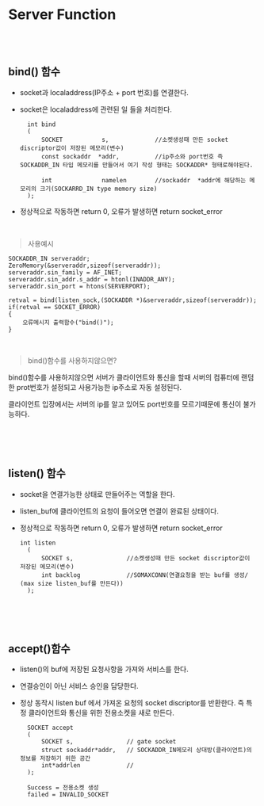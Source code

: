 # Server Function

</br></br>

## bind() 함수

- socket과  localaddress(IP주소 + port 번호)를 연결한다.
- socket은 localaddress에 관련된 일 들을 처리한다.

        int bind
        (
            SOCKET           s,             //소켓생성때 만든 socket discriptor값이 저장된 메모리(변수)
            const sockaddr  *addr,          //ip주소와 port번호 즉 SOCKADDR_IN 타입 메모리를 만들어서 여기 작성 형태는 SOCKADDR* 형태로해야된다.

            int              namelen        //sockaddr  *addr에 해당하는 메모리의 크기(SOCKARRD_IN type memory size)
        );
- 정상적으로 작동하면 return 0, 오류가 발생하면 return socket_error 

</br>

>사용예시
            
    SOCKADDR_IN serveraddr;
    ZeroMemory(&serveraddr,sizeof(serveraddr));
    serveraddr.sin_family = AF_INET;
    serveraddr.sin_addr.s_addr = htonl(INADDR_ANY);
    serveraddr.sin_port = htons(SERVERPORT);

    retval = bind(listen_sock,(SOCKADDR *)&serveraddr,sizeof(serveraddr));
    if(retval == SOCKET_ERROR)
    {
        오류메시지 출력함수("bind()");
    }
    
</br>

> bind()함수를 사용하지않으면?

bind()함수를 사용하지않으면 서버가 클라이언트와 통신을 할때 서버의 컴퓨터에 랜덤한 prot번호가 설정되고 사용가능한 ip주소로 자동 설정된다.

클라이언트 입장에서는 서버의 ip를 알고 있어도 port번호를 모르기때문에 통신이 불가능하다.

</br></br></br>

## listen() 함수

- socket을 연결가능한 상태로 만들어주는 역할을 한다.
- listen_buf에 클라이언트의 요청이 들어오면 연결이 완료된 상태이다.
- 정상적으로 작동하면 return 0, 오류가 발생하면 return socket_error 

      int listen
        (
            SOCKET s,               //소켓생성때 만든 socket discriptor값이 저장된 메모리(변수)
            int backlog             //SOMAXCONN(연결요청을 받는 buf를 생성/ (max size listen_buf를 만든다))
        );


</br></br></br>

## accept()함수

- listen()의 buf에 저장된 요청사항을 가져와 서비스를 한다.
- 연결승인이 아닌 서비스 승인을 담당한다.
- 정상 동작시 listen buf 에서 가져온 요청의 socket discriptor를 반환한다. 즉 특정 클라이언트와 통신을 위한 전용소켓을 새로 만든다.
  
        SOCKET accept
        (
            SOCKET s,               // gate socket
            struct sockaddr*addr,   // SOCKADDR_IN메모리 상대방(클라이언트)의 정보를 저장하기 위한 공간
            int*addrlen             //
        );

        Success = 전용소켓 생성
        failed = INVALID_SOCKET
